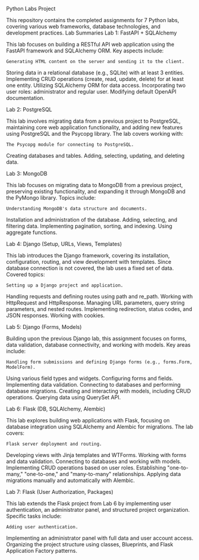 Python Labs Project

This repository contains the completed assignments for 7 Python labs, covering various web frameworks, database technologies, and development practices.
Lab Summaries
Lab 1: FastAPI + SQLAlchemy

This lab focuses on building a RESTful API web application using the FastAPI framework and SQLAlchemy ORM. Key aspects include:

    Generating HTML content on the server and sending it to the client.

Storing data in a relational database (e.g., SQLite) with at least 3 entities.
Implementing CRUD operations (create, read, update, delete) for at least one entity.
Utilizing SQLAlchemy ORM for data access.
Incorporating two user roles: administrator and regular user.
Modifying default OpenAPI documentation.

Lab 2: PostgreSQL

This lab involves migrating data from a previous project to PostgreSQL, maintaining core web application functionality, and adding new features using PostgreSQL and the Psycopg library. The lab covers working with:

    The Psycopg module for connecting to PostgreSQL.

Creating databases and tables.
Adding, selecting, updating, and deleting data.

Lab 3: MongoDB

This lab focuses on migrating data to MongoDB from a previous project, preserving existing functionality, and expanding it through MongoDB and the PyMongo library. Topics include:

    Understanding MongoDB's data structure and documents.

Installation and administration of the database.
Adding, selecting, and filtering data.
Implementing pagination, sorting, and indexing.
Using aggregate functions.

Lab 4: Django (Setup, URLs, Views, Templates)

This lab introduces the Django framework, covering its installation, configuration, routing, and view development with templates. Since database connection is not covered, the lab uses a fixed set of data. Covered topics:

    Setting up a Django project and application.

Handling requests and defining routes using path and re_path.
Working with HttpRequest and HttpResponse.
Managing URL parameters, query string parameters, and nested routes.
Implementing redirection, status codes, and JSON responses.
Working with cookies.

Lab 5: Django (Forms, Models)

Building upon the previous Django lab, this assignment focuses on forms, data validation, database connectivity, and working with models. Key areas include:

    Handling form submissions and defining Django forms (e.g., forms.Form, ModelForm).

Using various field types and widgets.
Configuring forms and fields.
Implementing data validation.
Connecting to databases and performing database migrations.
Creating and interacting with models, including CRUD operations.
Querying data using QuerySet API.

Lab 6: Flask (DB, SQLAlchemy, Alembic)

This lab explores building web applications with Flask, focusing on database integration using SQLAlchemy and Alembic for migrations. The lab covers:

    Flask server deployment and routing.

Developing views with Jinja templates and WTForms.
Working with forms and data validation.
Connecting to databases and working with models.
Implementing CRUD operations based on user roles.
Establishing "one-to-many," "one-to-one," and "many-to-many" relationships.
Applying data migrations manually and automatically with Alembic.

Lab 7: Flask (User Authorization, Packages)

This lab extends the Flask project from Lab 6 by implementing user authentication, an administrator panel, and structured project organization. Specific tasks include:

    Adding user authentication.

Implementing an administrator panel with full data and user account access.
Organizing the project structure using classes, Blueprints, and Flask Application Factory patterns.
